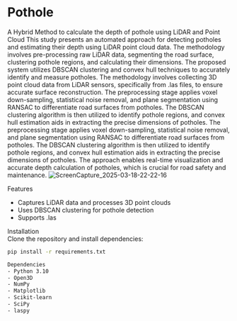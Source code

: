 # Pothole
A Hybrid Method to calculate the depth of pothole using LiDAR and Point Cloud
This study presents an automated approach for
detecting potholes and estimating their depth using LiDAR point
cloud data. The methodology involves pre-processing raw LiDAR
data, segmenting the road surface, clustering pothole regions, and
calculating their dimensions. The proposed system utilizes
DBSCAN clustering and convex hull techniques to accurately
identify and measure potholes. The methodology involves
collecting 3D point cloud data from LiDAR sensors, specifically
from .las files, to ensure accurate surface reconstruction. The preprocessing stage applies voxel down-sampling, statistical noise
removal, and plane segmentation using RANSAC to differentiate
road surfaces from potholes. The DBSCAN clustering algorithm is
then utilized to identify pothole regions, and convex hull estimation
aids in extracting the precise dimensions of potholes. The preprocessing stage applies voxel down-sampling, statistical noise
removal, and plane segmentation using RANSAC to differentiate
road surfaces from potholes. The DBSCAN clustering algorithm is
then utilized to identify pothole regions, and convex hull estimation
aids in extracting the precise dimensions of potholes. The approach
enables real-time visualization and accurate depth calculation of
potholes, which is crucial for road safety and maintenance. 
![ScreenCapture_2025-03-18-22-22-16](https://github.com/user-attachments/assets/a70be821-b383-40cf-89fb-f586794e5ab3)

Features
- Captures LiDAR data and processes 3D point clouds
- Uses DBSCAN clustering for pothole detection
- Supports .las

Installation  
Clone the repository and install dependencies:  

```bash
pip install -r requirements.txt

Dependencies  
- Python 3.10  
- Open3D  
- NumPy  
- Matplotlib  
- Scikit-learn  
- SciPy  
- laspy  
